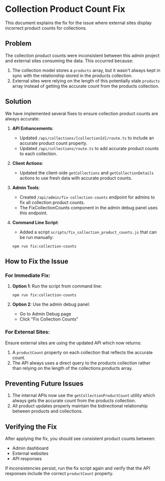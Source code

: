 # Collection Product Count Fix

This document explains the fix for the issue where external sites display incorrect product counts for collections.

## Problem

The collection product counts were inconsistent between this admin project and external sites consuming the data. This occurred because:

1. The collection model stores a `products` array, but it wasn't always kept in sync with the relationship stored in the products collection.
2. External sites were relying on the length of this potentially stale `products` array instead of getting the accurate count from the products collection.

## Solution

We have implemented several fixes to ensure collection product counts are always accurate:

1. **API Enhancements**:
   - Updated `/api/collections/[collectionId]/route.ts` to include an accurate product count property.
   - Updated `/api/collections/route.ts` to add accurate product counts to each collection.
   
2. **Client Actions**:
   - Updated the client-side `getCollections` and `getCollectionDetails` actions to use fresh data with accurate product counts.

3. **Admin Tools**:
   - Created `/api/admin/fix-collection-counts` endpoint for admins to fix all collection product counts.
   - The FixCollectionCounts component in the admin debug panel uses this endpoint.

4. **Command Line Script**:
   - Added a script `scripts/fix_collection_product_counts.js` that can be run manually:
   ```
   npm run fix:collection-counts
   ```

## How to Fix the Issue

### For Immediate Fix:

1. **Option 1**: Run the script from command line:
   ```
   npm run fix:collection-counts
   ```

2. **Option 2**: Use the admin debug panel:
   - Go to Admin Debug page
   - Click "Fix Collection Counts"
   
### For External Sites:

Ensure external sites are using the updated API which now returns:

1. A `productCount` property on each collection that reflects the accurate count.
2. The API always uses a direct query to the products collection rather than relying on the length of the collections.products array.

## Preventing Future Issues

1. The internal APIs now use the `getCollectionProductCount` utility which always gets the accurate count from the products collection.
2. All product updates properly maintain the bidirectional relationship between products and collections.

## Verifying the Fix

After applying the fix, you should see consistent product counts between:
- Admin dashboard
- External websites
- API responses

If inconsistencies persist, run the fix script again and verify that the API responses include the correct `productCount` property.
